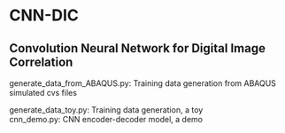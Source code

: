 # CNN-DIC
## Convolution Neural Network for Digital Image Correlation  
 generate_data_from_ABAQUS.py: Training data generation from ABAQUS simulated cvs files

 generate_data_toy.py: Training data generation, a toy  
 cnn_demo.py: CNN encoder-decoder model, a demo
